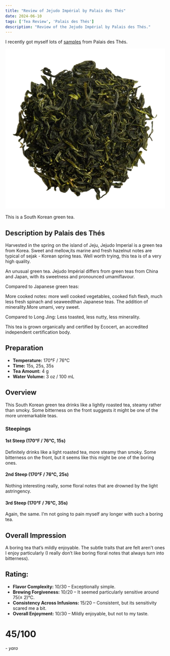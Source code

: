 ```yaml
---
title: "Review of Jejudo Impérial by Palais des Thés"
date: 2024-06-10
tags: ['Tea Review', 'Palais des Thés']
description: "Review of the Jejudo Impérial by Palais des Thés."
---
```


I recently got myself lots of [samples](https://skoomaden.me/posts/new-palais-des-thes-samples-/) from Palais des Thés.

![](<file (12).png>)

This is a South Korean green tea.

## Description by Palais des Thés
Harvested in the spring on the island of Jeju, Jejudo Imperial is a green tea from Korea. Sweet and mellow,its marine and fresh hazelnut notes are typical of sejak - Korean spring teas. Well worth trying, this tea is of a very high quality.

An unusual green tea. Jejudo Impérial differs from green teas from China and Japan, with its sweetness and pronounced umamiflavour.

Compared to Japanese green teas:

More cooked notes: more well cooked vegetables, cooked fish flesh, much less fresh spinach and seaweedthan Japanese teas. The addition of minerality.More umami, very sweet.

Compared to Long Jing: Less toasted, less nutty, less minerality.

This tea is grown organically and certified by Ecocert, an accredited independent certification body.

## Preparation

- **Temperature:** 170°F / 76°C
- **Time:** 15s, 25s, 35s
- **Tea Amount:** 4 g
- **Water Volume:** 3 oz / 100 mL

## Overview

This South Korean green tea drinks like a lightly roasted tea, steamy rather than smoky. Some bitterness on the front suggests it might be one of the more unremarkable teas.

### Steepings

#### 1st Steep (170°F / 76°C, 15s)

Definitely drinks like a light roasted tea, more steamy than smoky. Some bitterness on the front, but it seems like this might be one of the boring ones.

#### 2nd Steep (170°F / 76°C, 25s)

Nothing interesting really, some floral notes that are drowned by the light astringency.

#### 3rd Steep (170°F / 76°C, 35s)

Again, the same. I’m not going to pain myself any longer with such a boring tea.

## Overall Impression

A boring tea that’s mildly enjoyable. The subtle traits that are felt aren't ones I enjoy particularly (I really don’t like boring floral notes that always turn into bitterness).

## Rating:

- **Flavor Complexity:** 10/30 – Exceptionally simple.
- **Brewing Forgiveness:** 10/20 – It seemed particularly sensitive around 75(± 2)°C.
- **Consistency Across Infusions:** 15/20 – Consistent, but its sensitivity scared me a bit.
- **Overall Enjoyment:** 10/30 – Mildly enjoyable, but not to my taste.

# 45/100

*- yaro*
